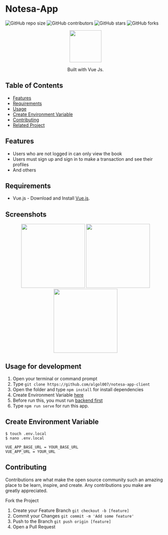 # Notesa-App

![GitHub repo size](https://img.shields.io/github/repo-size/algol007/notesa-app-client)
![GitHub contributors](https://img.shields.io/github/contributors/algol007/notesa-app-client)
![GitHub stars](https://img.shields.io/github/stars/algol007/notesa-app-client?style=social)
![GitHub forks](https://img.shields.io/github/forks/algol007/notesa-app-client?style=social)

<p align="center">
  <img height="100" src="https://vuejs.org/images/logo.png">
</p>
<p align="center">
  Built with Vue Js.
</p>

## Table of Contents

- [Features](#features)
- [Requirements](#requirements)
- [Usage](#usage-for-development)
- [Create Environment Variable](#create-environment-variable)
- [Contributing](#contributing)
- [Related Project](#related-project-backend)

## Features

- Users who are not logged in can only view the book
- Users must sign up and sign in to make a transaction and see their profiles
- And others

## Requirements

- Vue.js - Download and Install [Vue.js](https://vuejs.org/).

## Screenshots

<p align='center'>
  <image width="200" src='https://github.com/algol007/notesa-app-client/blob/master/src/assets/screenshoot/notesa1.png' />
  <image width="200" src='https://github.com/algol007/notesa-app-client/blob/master/src/assets/screenshoot/notesa2.png' />
  <image width="200" src='https://github.com/algol007/notesa-app-client/blob/master/src/assets/screenshoot/notesa3.png' />
</p>

## Usage for development

1. Open your terminal or command prompt
2. Type `git clone https://github.com/algol007/notesa-app-client`
3. Open the folder and type `npm install` for install dependencies
4. Create Environment Variable [here](#create-environment-variable)
5. Before run this, you must run [backend first](#related-project-backend)
6. Type `npm run serve` for run this app.

## Create Environment Variable

```
$ touch .env.local
$ nano .env.local
```

```
VUE_APP_BASE_URL = YOUR_BASE_URL
VUE_APP_URL = YOUR_URL
```

## Contributing

Contributions are what make the open source community such an amazing place to be learn, inspire, and create. Any contributions you make are greatly appreciated.

Fork the Project
1. Create your Feature Branch  ```git checkout -b [feature]```
2. Commit your Changes ```git commit -m 'Add some feature'```
3. Push to the Branch ```git push origin [feature]```
4. Open a Pull Request
